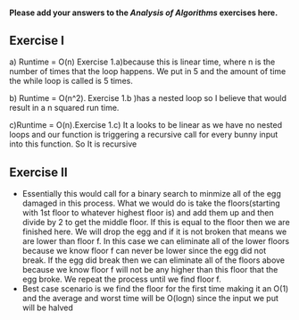 #### Please add your answers to the ***Analysis of  Algorithms*** exercises here.

## Exercise I

a) Runtime = O(n) Exercise 1.a)because this is linear time, where n is the number of times that the loop happens. We put in 5 and the amount of time the while loop is called is 5 times.


b) Runtime = O(n^2). Exercise 1.b )has a nested loop so I believe that would result in a n squared run time.


c)Runtime = O(n).Exercise 1.c) It a looks to be linear as we have no nested loops and our function is triggering a recursive call for every bunny input into this function. So It is recursive

## Exercise II
- Essentially this would call for a binary search to minmize all of the egg damaged in this process. What we would do is take the floors(starting with 1st floor to whatever highest floor is) and add them up and then divide by 2 to get the middle floor. If this is equal to the floor then we are finished here. We will drop the egg and if it is not broken that means we are lower than floor f. In this case we can eliminate all of the lower floors because we know floor f can never be lower since the egg did not break. If the egg did break then we can eliminate all of the floors above because we know floor f will not be any higher than this floor that the egg broke. We repeat the process until we find floor f.
- Best case scenario is we find the floor for the first time making it an O(1) and the average and worst time will be O(logn) since the input we put will be halved


